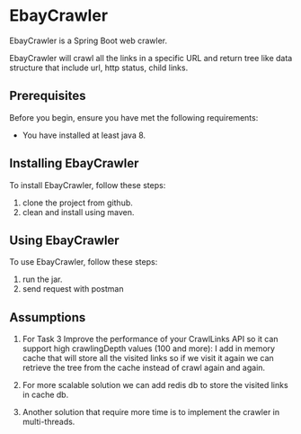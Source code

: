 # EbayCrawler
EbayCrawler is a Spring Boot web crawler.

EbayCrawler will crawl all the links in a specific URL and return tree like data structure that 
include url, http status, child links.

## Prerequisites

Before you begin, ensure you have met the following requirements:
* You have installed at least java 8.

## Installing EbayCrawler

To install EbayCrawler, follow these steps:

1. clone the project from github.
2. clean and install using maven.

## Using EbayCrawler

To use EbayCrawler, follow these steps:

1. run the jar.
2. send request with postman

## Assumptions

1. For Task 3 Improve the performance of your CrawlLinks API so it can support high crawlingDepth values (100 and more):
    I add in memory cache that will store all the visited links so if we visit it again we can retrieve the tree from the cache instead of crawl again and again.

2. For more scalable solution we can add redis db to store the visited links in cache db.

3. Another solution that require more time is to implement the crawler in multi-threads.